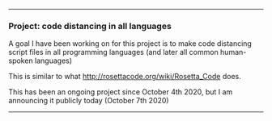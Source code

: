 ***

### Project: code distancing in all languages

A goal I have been working on for this project is to make code distancing script files in all programming languages (and later all common human-spoken languages)

This is similar to what http://rosettacode.org/wiki/Rosetta_Code does.

This has been an ongoing project since October 4th 2020, but I am announcing it publicly today (October 7th 2020)

***
 
